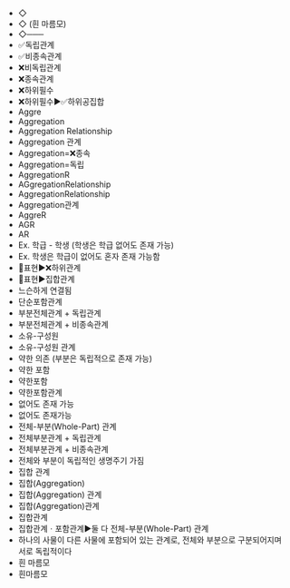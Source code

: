 ﻿- ◇
- ◇ (흰 마름모)
- ◇───
- ✅독립관계
- ✅비종속관계
- ❌비독립관계
- ❌종속관계
- ❌하위필수
- ❌하위필수▶️✅하위공집합
- Aggre
- Aggregation
- Aggregation Relationship
- Aggregation 관계
- Aggregation=❌종속
- Aggregation=독립
- AggregationR
- AGgregationRelationship
- AggregationRelationship
- Aggregation관계
- AggreR
- AGR
- AR
- Ex. 학급 - 학생 (학생은 학급 없어도 존재 가능)
- Ex. 학생은 학급이 없어도 혼자 존재 가능함
- 📌표현▶️❌하위관계
- 📌표현▶️집합관계
- 느슨하게 연결됨
- 단순포함관계
- 부분전체관계 + 독립관계
- 부분전체관계 + 비종속관계
- 소유-구성원
- 소유-구성원 관계
- 약한 의존 (부분은 독립적으로 존재 가능)
- 약한 포함
- 약한포함
- 약한포함관계
- 없어도 존재 가능
- 없어도 존재가능
- 전체-부분(Whole-Part) 관계
- 전체부분관계 + 독립관계
- 전체부분관계 + 비종속관계
- 전체와 부분이 독립적인 생명주기 가짐
- 집합 관계
- 집합(Aggregation)
- 집합(Aggregation) 관계
- 집합(Aggregation)관계
- 집합관계
- 집합관계ㆍ포함관계▶️둘 다 전체-부분(Whole-Part) 관계
- 하나의 사물이 다른 사물에 포함되어 있는 관계로, 전체와 부분으로 구분되어지며 서로 독립적이다
- 흰 마름모
- 흰마름모

